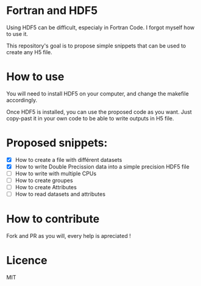 # Fortran and HDF5


Using HDF5 can be difficult, especialy in Fortran Code. I forgot myself how to use it.

This repository's goal is to propose simple snippets that can be used to create any H5 file.

# How to use

You will need to install HDF5 on your computer, and change the makefile accordingly.

Once HDF5 is installed, you can use the proposed code as you want. Just copy-past it in your own code to be able to write outputs in H5 file.

# Proposed snippets:

- [x] How to create a file with différent datasets
- [x] How to write Double Precission data into a simple precision HDF5 file
- [ ] How to write with multiple CPUs
- [ ] How to create groupes
- [ ] How to create Attributes
- [ ] How to read datasets and attributes

# How to contribute

Fork and PR as you will, every help is apreciated !

# Licence
MIT
